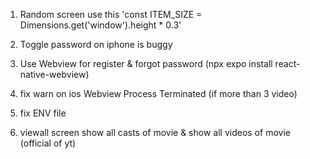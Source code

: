1. Random screen use this 'const ITEM_SIZE = Dimensions.get('window').height \* 0.3'

2. Toggle password on iphone is buggy

3. Use Webview for register & forgot password (npx expo install react-native-webview)

4. fix warn on ios Webview Process Terminated (if more than 3 video)

5. fix ENV file

6. viewall screen show all casts of movie & show all videos of movie (official of yt)
